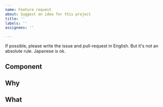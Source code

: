```yaml
---
name: Feature request
about: Suggest an idea for this project
title: ''
labels: ''
assignees: ''

---
```


If possible, please write the issue and pull-request in English.
But it's not an absolute rule. Japanese is ok.

<!-- Thank you for sending a feature request! 
Here is the naming rule of the issue title: 
https://github.com/kintone-labs/kintone-ui-component/blob/master/CONTRIBUTING.md#issue
-->

## Component

<!-- Which component do you want to add a feature for? -->
<!-- What components do you want to add? -->

## Why

<!-- Why do you want the feature and why does it make sense for kintone UI Component? -->


## What

<!-- What is a solution you want to add? -->
